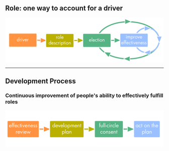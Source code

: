 ## Role: one way to account for a driver

![inline,fit](img/people-and-roles/driver-role-selection-development.png)

---

## Development Process ##

### Continuous improvement of people's ability to effectively fulfill roles ###

![inline,fit](img/people-and-roles/development-process.png)

